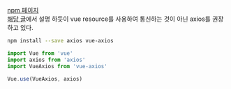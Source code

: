 [npm 페이지](https://www.npmjs.com/package/vue-axios)  
[해당 글](http://vuejs.kr/update/2017/01/04/http-request-with-axios/)에서 설명 하듯이 vue resource를 사용하여 통신하는 것이 아닌 axios를 권장하고 있다.

```bash
npm install --save axios vue-axios
```

```javascript
import Vue from 'vue'
import axios from 'axios'
import VueAxios from 'vue-axios'

Vue.use(VueAxios, axios)

```